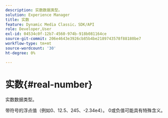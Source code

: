 ```yaml
---
description: 实数数据类型。
solution: Experience Manager
title: 实数
feature: Dynamic Media Classic，SDK/API
role: Developer,User
exl-id: 04534c0f-12b7-4560-974b-918b081164ce
source-git-commit: 206e4643e3926cb85b4be2189743578f88180be7
workflow-type: tm+mt
source-wordcount: '30'
ht-degree: 0%

---
```


# 实数{#real-number}

实数数据类型。

带符号的浮点值（例如0、12.5、245、-2.34e4）。 0或负值可能具有特殊含义。
